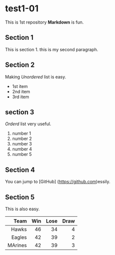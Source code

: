 # test1-01

This is 1st repository
**Markdown** is fun.

## Section 1
This is section 1.
this is my second paragraph.

## Section 2
Making *Unordered* list is easy.

- 1st item
- 2nd item
- 3rd item

## section 3
*Orderd* list very useful.

1. number 1
2. number 2
3. number 3
4. number 4
5. number 5

## Section 4

You can jump to [GitHub] (https://github.com)essily.

## Section 5

This is also easy.

|Team   |Win |Lose |Draw|
|------:|---:|----:|---:|
|Hawks  |46  |34   |4   |
|Eagles |42  |39   |2   |
|MArines|42  |39   |3   |